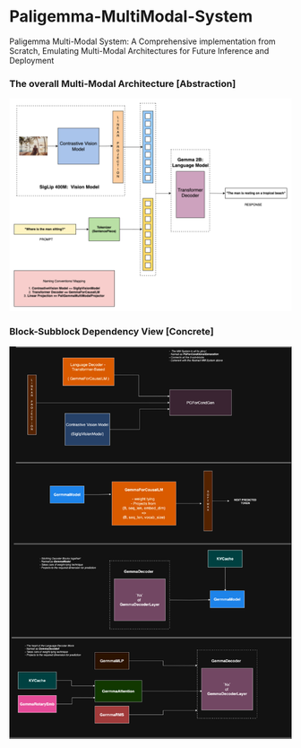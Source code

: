 # Paligemma-MultiModal-System
Paligemma Multi-Modal System: A Comprehensive implementation from Scratch, Emulating Multi-Modal Architectures for Future Inference and Deployment


### The overall Multi-Modal Architecture [Abstraction]
![Alt text](./design_diagrams/design_images/Multi_Modal_System.drawio.png)


### Block-Subblock Dependency View [Concrete]
![Alt text](./design_diagrams/design_images/Multi_Modal_System_modified.drawio.png)
